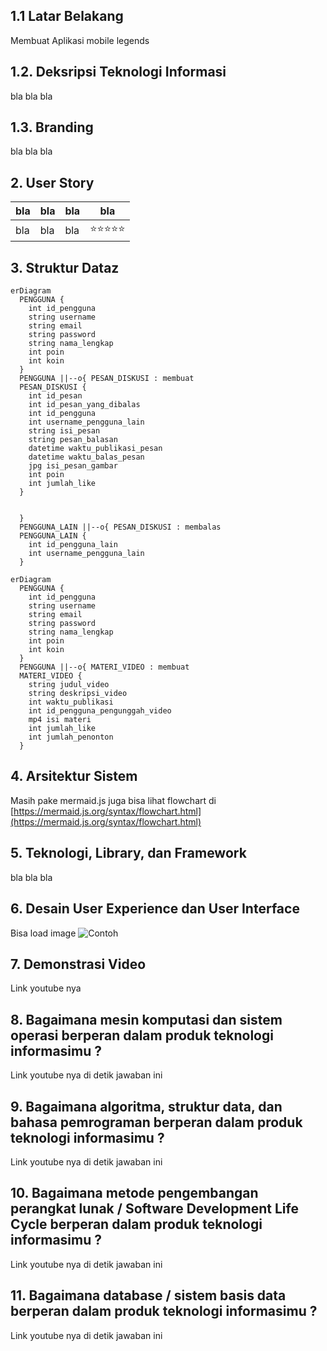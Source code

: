 ## 1.1 Latar Belakang

Membuat Aplikasi mobile legends

## 1.2. Deksripsi Teknologi Informasi

bla bla bla

## 1.3. Branding

bla bla bla

## 2. User Story

bla | bla | bla | bla
---|---|---|---
bla | bla | bla | ⭐⭐⭐⭐⭐

## 3. Struktur Dataz
```mermaid
erDiagram
  PENGGUNA {
    int id_pengguna
    string username
    string email
    string password
    string nama_lengkap
    int poin
    int koin
  }
  PENGGUNA ||--o{ PESAN_DISKUSI : membuat
  PESAN_DISKUSI {
    int id_pesan
    int id_pesan_yang_dibalas
    int id_pengguna 
    int username_pengguna_lain
    string isi_pesan
    string pesan_balasan
    datetime waktu_publikasi_pesan
    datetime waktu_balas_pesan
    jpg isi_pesan_gambar
    int poin
    int jumlah_like
  }


  }
  PENGGUNA_LAIN ||--o{ PESAN_DISKUSI : membalas
  PENGGUNA_LAIN {
    int id_pengguna_lain
    int username_pengguna_lain
  }

erDiagram
  PENGGUNA {
    int id_pengguna
    string username
    string email
    string password
    string nama_lengkap
    int poin
    int koin
  }
  PENGGUNA ||--o{ MATERI_VIDEO : membuat
  MATERI_VIDEO {
    string judul_video
    string deskripsi_video
    int waktu_publikasi
    int id_pengguna_pengunggah_video
    mp4 isi materi
    int jumlah_like
    int jumlah_penonton
  }

```

## 4. Arsitektur Sistem

Masih pake mermaid.js juga bisa lihat flowchart di [https://mermaid.js.org/syntax/flowchart.html](https://mermaid.js.org/syntax/flowchart.html)

## 5. Teknologi, Library, dan Framework

bla bla bla

## 6. Desain User Experience dan User Interface

Bisa load image 
![Contoh](https://fastly.picsum.photos/id/318/536/354.jpg?hmac=Ixy-wle80nudIR_cmnF1iY2y6rMUH7_9sk-BP1fTpM8)

## 7. Demonstrasi Video

Link youtube nya

## 8. Bagaimana mesin komputasi dan sistem operasi berperan dalam produk teknologi informasimu ?

Link youtube nya di detik jawaban ini

## 9. Bagaimana algoritma, struktur data, dan bahasa pemrograman berperan dalam produk teknologi informasimu ?

Link youtube nya di detik jawaban ini

## 10. Bagaimana metode pengembangan perangkat lunak / Software Development Life Cycle berperan dalam produk teknologi informasimu ?

Link youtube nya di detik jawaban ini

## 11. Bagaimana database / sistem basis data berperan dalam produk teknologi informasimu ?

Link youtube nya di detik jawaban ini

